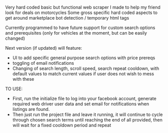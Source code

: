 Very hard coded basic but functional web scraper I made to help my friend look for deals on motorcycles
Some gross specific hard coded aspects to get around marketplace bot detection / temporary html tags

Currently programmed to have future support for custom search options and prerequisites (only for vehicles at the moment, but can be easily changed)

Next version (if updated) will feature:
- UI to add specific general purpose search options with price prereqs
- toggling of email notifications
- Changing of search length, scroll speed, search repeat cooldown, with default values to match current values if user does not wish to mess with these  



TO USE:

- First, run the initialize file to log into your facebook account, generate required web driver user data and set email for notifications when listings are found.
- Then just run the project file and leave it running, it will continue to cycle through chosen search terms until reaching the end of all provided, then will wait for a fixed cooldown period and repeat
